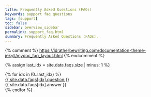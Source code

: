 ```yaml
---
title: Frequently Asked Questions (FAQs)
keywords: support faq questions
tags: [support]
toc: false
sidebar: overview_sidebar
permalink: support_faq.html
summary: Frequently Asked Questions (FAQs).
---
```


{% comment %}
https://idratherbewriting.com/documentation-theme-jekyll/mydoc_faq_layout.html
{% endcomment %}

{% assign last_idx = site.data.faqs.size | minus: 1 %}

<div class="panel-group" id="faqs">
{% for idx in (0..last_idx) %}
<div class="panel panel-default">
<div class="panel-heading">
<div class="panel-title">
<a class="noCrossRef accordion-toggle" data-toggle="collapse" data-parent="#faqs" href="#faq-{{ idx }}" markdown="1">
{{ site.data.faqs[idx].question }}
</a>
</div>
</div>
<div id="faq-{{ idx }}" class="panel-collapse collapse noCrossRef">
<div class="panel-body" markdown="1">
{{ site.data.faqs[idx].answer }}
</div>
</div>
</div>
{% endfor %}
</div>
